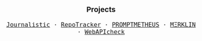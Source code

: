 <p align="center" style="font-size: 1.2rem;">
  <b>Projects</b>
</p>
<p align="center" style="font-size: 1rem;">
  <samp>
    <a href="https://journalisticapp.com" title="Journalistic - Micro Journaling">Journalistic</a> &middot;
    <a href="https://repo-tracker.com" title="RepoTracker - Better GitHub stats and insights">RepoTracker</a> &middot;
    <a href="https://promptmetheus.com" title="PROMPTMETHEUS - Compose, test, and evaluate one-shot prompts for the OpenAI platform">PROMPTMETHEUS</a> &middot;
    <a href="https://merklin.xyz" title="MΞRKLIN - Open-source Ethereum wallet explorer made with Vue, Nuxt, and Ethers">MΞRKLIN</a> &middot;
    <a href="https://webapicheck.com" title="WebAPIcheck - Easily check the WebAPI capabilies of your device">WebAPIcheck</a> 
  </samp>
</p>
